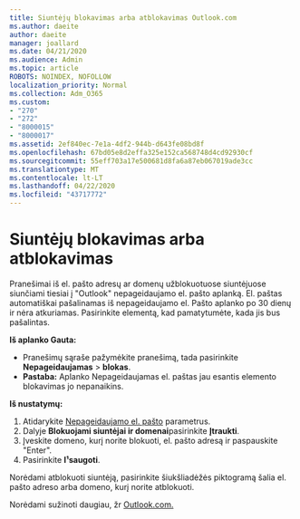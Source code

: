 ```yaml
---
title: Siuntėjų blokavimas arba atblokavimas Outlook.com
ms.author: daeite
author: daeite
manager: joallard
ms.date: 04/21/2020
ms.audience: Admin
ms.topic: article
ROBOTS: NOINDEX, NOFOLLOW
localization_priority: Normal
ms.collection: Adm_O365
ms.custom:
- "270"
- "272"
- "8000015"
- "8000017"
ms.assetid: 2ef840ec-7e1a-4df2-944b-d643fe08bd8f
ms.openlocfilehash: 67bd05e8d2effa325e152ca568748d4cd92930cf
ms.sourcegitcommit: 55eff703a17e500681d8fa6a87eb067019ade3cc
ms.translationtype: MT
ms.contentlocale: lt-LT
ms.lasthandoff: 04/22/2020
ms.locfileid: "43717772"
---
```

# <a name="block-or-unblock-senders"></a>Siuntėjų blokavimas arba atblokavimas

Pranešimai iš el. pašto adresų ar domenų užblokuotuose siuntėjuose siunčiami tiesiai į "Outlook" nepageidaujamo el. pašto aplanką. El. paštas automatiškai pašalinamas iš nepageidaujamo el. Pašto aplanko po 30 dienų ir nėra atkuriamas. Pasirinkite elementą, kad pamatytumėte, kada jis bus pašalintas.

**Iš aplanko Gauta:**

- Pranešimų sąraše pažymėkite pranešimą, tada pasirinkite **Nepageidaujamas** > **blokas**.
- **Pastaba:** Aplanko Nepageidaujamas el. paštas jau esantis elemento blokavimas jo nepanaikins.

**Iš nustatymų:**

1. Atidarykite [Nepageidaujamo el. pašto](https://outlook.live.com/mail/options/mail/junkEmail) parametrus.
2. Dalyje **Blokuojami siuntėjai ir domenai**pasirinkite **Įtraukti**.
3. Įveskite domeno, kurį norite blokuoti, el. pašto adresą ir paspauskite "Enter".
4. Pasirinkite **I¹saugoti**.

Norėdami atblokuoti siuntėją, pasirinkite šiukšliadėžės piktogramą šalia el. pašto adreso arba domeno, kurį norite atblokuoti.

Norėdami sužinoti daugiau, žr [Outlook.com.](https://support.office.com/article/a3ece97b-82f8-4a5e-9ac3-e92fa6427ae4?wt.mc_id=Office_Outlook_com_Alchemy)
